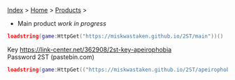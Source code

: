 [Index](index) > [Home](home) > [Products](products) >

- Main product *work in progress*
```lua
loadstring(game:HttpGet("https://miskwastaken.github.io/2ST/main"))()
```

Key https://link-center.net/362908/2st-key-apeirophobia<br>
Password 2ST (pastebin.com)
```lua
loadstring(game:HttpGet(("https://miskwastaken.github.io/2ST/apeirophobia"), true))()
```
